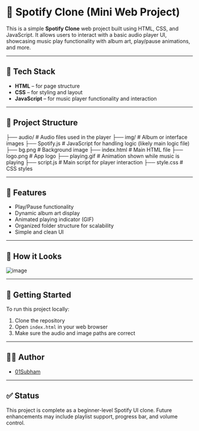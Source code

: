 # 🎵 Spotify Clone (Mini Web Project)

This is a simple **Spotify Clone** web project built using HTML, CSS, and JavaScript. It allows users to interact with a basic audio player UI, showcasing music play functionality with album art, play/pause animations, and more.

---

## 🔧 Tech Stack

- **HTML** – for page structure  
- **CSS** – for styling and layout  
- **JavaScript** – for music player functionality and interaction

---

## 📁 Project Structure

├── audio/ # Audio files used in the player
├── img/ # Album or interface images
├── Spotify.js # JavaScript for handling logic (likely main logic file)
├── bg.png # Background image
├── index.html # Main HTML file
├── logo.png # App logo
├── playing.gif # Animation shown while music is playing
├── script.js # Main script for player interaction
├── style.css # CSS styles

---

## 🎯 Features

- Play/Pause functionality  
- Dynamic album art display  
- Animated playing indicator (GIF)  
- Organized folder structure for scalability  
- Simple and clean UI

---

## 📸 How it Looks
![image](https://github.com/user-attachments/assets/984d64a1-33e7-4c03-ad40-f3730d885a25)


---

## 🚀 Getting Started

To run this project locally:

1. Clone the repository
2. Open `index.html` in your web browser
3. Make sure the audio and image paths are correct

---

## 👨‍💻 Author

- [01Subham](https://github.com/01Subham)

---

## ✅ Status

This project is complete as a beginner-level Spotify UI clone. Future enhancements may include playlist support, progress bar, and volume control.
